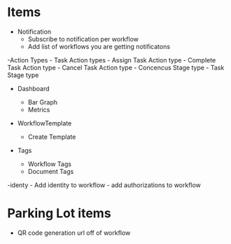 ﻿# Items

- Notification
	- Subscribe to notification per workflow
	- Add list of workflows you are getting notificatons

-Action Types
	- Task Action types
		- Assign Task Action type
		- Complete Task Action type
		- Cancel Task Action type
	- Concencus Stage type
	- Task Stage type


- Dashboard 
	- Bar Graph
	- Metrics
	
- WorkflowTemplate
	- Create Template
	
- Tags
	- Workflow Tags 
	- Document Tags

-identy
	- Add identity to workflow
	- add authorizations to workflow



# Parking Lot items

- QR code generation url off of workflow
